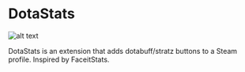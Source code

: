 # DotaStats



![alt text](https://i.ibb.co/R7cypgv/2023-11-24-185520490.png)

DotaStats is an extension that adds dotabuff/stratz buttons to a Steam profile. Inspired by FaceitStats.
